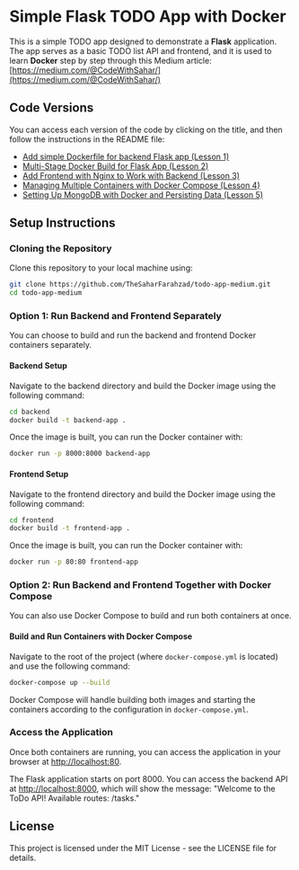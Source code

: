 # Simple Flask TODO App with Docker
This is a simple TODO app designed to demonstrate a **Flask** application. The app serves as a basic TODO list API and frontend, and it is used to learn **Docker** step by step through this Medium article:
[https://medium.com/@CodeWithSahar/](https://medium.com/@CodeWithSahar/)

## Code Versions

You can access each version of the code by clicking on the title, and then follow the instructions in the README file:

- [Add simple Dockerfile for backend Flask app (Lesson 1)](https://github.com/TheSaharFarahzad/todo-app-medium/tree/lesson-1)
- [Multi-Stage Docker Build for Flask App (Lesson 2)](https://github.com/TheSaharFarahzad/todo-app-medium/tree/lesson-2)
- [Add Frontend with Nginx to Work with Backend (Lesson 3)](https://github.com/TheSaharFarahzad/todo-app-medium/tree/lesson-3)
- [Managing Multiple Containers with Docker Compose (Lesson 4)](https://github.com/TheSaharFarahzad/todo-app-medium/tree/lesson-4)
- [Setting Up MongoDB with Docker and Persisting Data (Lesson 5)](https://github.com/TheSaharFarahzad/todo-app-medium/tree/lesson-5)

## Setup Instructions

### Cloning the Repository

Clone this repository to your local machine using:

```bash
git clone https://github.com/TheSaharFarahzad/todo-app-medium.git
cd todo-app-medium
```

### Option 1: Run Backend and Frontend Separately

You can choose to build and run the backend and frontend Docker containers separately.

#### Backend Setup

Navigate to the backend directory and build the Docker image using the following command:

```bash
cd backend
docker build -t backend-app .
```

Once the image is built, you can run the Docker container with:

```bash
docker run -p 8000:8000 backend-app
```

#### Frontend Setup

Navigate to the frontend directory and build the Docker image using the following command:

```bash
cd frontend
docker build -t frontend-app .
```

Once the image is built, you can run the Docker container with:

```bash
docker run -p 80:80 frontend-app
```

### Option 2: Run Backend and Frontend Together with Docker Compose

You can also use Docker Compose to build and run both containers at once.

#### Build and Run Containers with Docker Compose

Navigate to the root of the project (where `docker-compose.yml` is located) and use the following command:

```bash
docker-compose up --build
```

Docker Compose will handle building both images and starting the containers according to the configuration in `docker-compose.yml`.

### Access the Application

Once both containers are running, you can access the application in your browser at [http://localhost:80](http://localhost:80).

The Flask application starts on port 8000. You can access the backend API at [http://localhost:8000](http://localhost:8000), which will show the message: "Welcome to the ToDo API! Available routes: /tasks."

## License

This project is licensed under the MIT License - see the LICENSE file for details.
